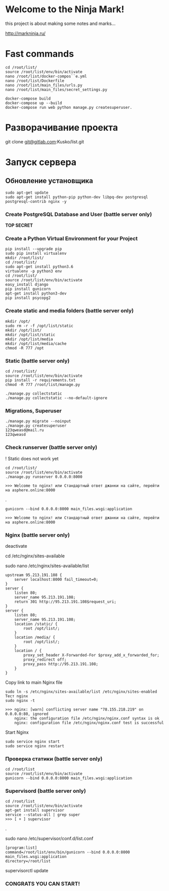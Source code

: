 # Welcome to the Ninja Mark!

this project is about making some notes and marks...

http://markninja.ru/


# Fast commands

    cd /root/list/
    source /root/list/env/bin/activate
    nano /root/list/docker-compos``e.yml
    nano /root/list/Dockerfile
    nano /root/list/main_files/urls.py
    nano /root/list/main_files/secret_settings.py
    
    docker-compose build
    docker-compose up --build
    docker-compose run web python manage.py createsuperuser.


# Разворачивание проекта

git clone git@gitlab.com:Kusko/list.git


# Запуск сервера

## Обновление установщика

    sudo apt-get update
    sudo apt-get install python-pip python-dev libpq-dev postgresql postgresql-contrib nginx -y


### Create PostgreSQL Database and User (battle server only)

**TOP SECRET**


### Create a Python Virtual Environment for your Project

    pip install --upgrade pip
    sudo pip install virtualenv
    mkdir /root/list/
    cd /root/list/
    sudo apt-get install python3.6
    virtualenv -p python3 env
    cd /root/list/
    source /root/list/env/bin/activate
    easy_install django
    pip install gunicorn
    apt-get install python3-dev
    pip install psycopg2


### Create static and media folders (battle server only)

    mkdir /opt/
    sudo rm -r -f /opt/list/static
    mkdir /opt/list/
    mkdir /opt/list/static
    mkdir /opt/list/media
    mkdir /opt/list/media/cache
    chmod -R 777 /opt
    

### Static (battle server only)

    cd /root/list/
    source /root/list/env/bin/activate
    pip install -r requirements.txt
    chmod -R 777 /root/list/manage.py
   
    ./manage.py collectstatic
    ./manage.py collectstatic --no-default-ignore
    
### Migrations, Superuser

    ./manage.py migrate --noinput
    ./manage.py createsuperuser
    123qweasd@mail.ru
    123qweasd


### Check runserver (battle server only)
! Static does not work yet

    cd /root/list/
    source /root/list/env/bin/activate
    ./manage.py runserver 0.0.0.0:8000
    
    >>> Welcome to nginx! или Стандартный ответ джанки на сайте, перейти на asphere.online:8000
.

    gunicorn --bind 0.0.0.0:8000 main_files.wsgi:application
    
    >>> Welcome to nginx! или Стандартный ответ джанки на сайте, перейти на asphere.online:8000
    

### Nginx (battle server only)
deactivate

cd /etc/nginx/sites-available

sudo nano /etc/nginx/sites-available/list

    upstream 95.213.191.108 {
        server localhost:8000 fail_timeout=0;
    }
    server {
        listen 80;
        server_name 95.213.191.108;
        return 301 http://95.213.191.108$request_uri;
    }
    server {
        listen 80;
        server_name 95.213.191.108;
        location /static/ {
            root /opt/list/;
        }
        location /media/ {
            root /opt/list/;
        }
        location / {
            proxy_set_header X-Forwarded-For $proxy_add_x_forwarded_for;
            proxy_redirect off;
            proxy_pass http://95.213.191.108;
        }
    }

Copy link to main Nginx file

    sudo ln -s /etc/nginx/sites-available/list /etc/nginx/sites-enabled
    Тест nginx
    sudo nginx -t

    >>> nginx: [warn] conflicting server name "78.155.218.219" on 0.0.0.0:80, ignored
        nginx: the configuration file /etc/nginx/nginx.conf syntax is ok
        nginx: configuration file /etc/nginx/nginx.conf test is successful

Start Nginx
    
    sudo service nginx start
    sudo service nginx restart


### Проверка статики (battle server only)
    cd /root/list
    source /root/list/env/bin/activate
    gunicorn --bind 0.0.0.0:8000 main_files.wsgi:application


### Supervisord (battle server only)
    cd /root/list
    source /root/list/env/bin/activate
    apt-get install supervisor
    service --status-all | grep super
    >>> [ + ] supervisor
.
   
sudo nano /etc/supervisor/conf.d/list.conf

    [program:list]
    command=/root/list/env/bin/gunicorn --bind 0.0.0.0:8000 main_files.wsgi:application
    directory=/root/list
        

supervisorctl update



### CONGRATS YOU CAN START!
